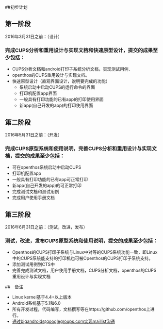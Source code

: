 ##初步计划

## 第一阶段
2016年3月31日之前：（设计）

### 完成CUPS分析和重用设计与实现文档和快速原型设计，提交的成果至少包括：
 - CUPS分析文档和android打印子系统分析文档，实现测试用例．
 - openthos的CUPS重用设计与实现文档。
 - 快速原型设计（直观界面设计，说明要完成的功能）
    - 系统启动中启动CUPS的运行命令的界面
    - 打印机配置app界面
    - 一般具有打印功能的已有app的打印使用界面
    - 新app(自己开发的app)的打印使用界面

## 第二阶段    
2016年5月31日之前：（开发）

### 完成CUPS原型系统和使用说明，完善CUPS分析和重用设计与实现文档，提交的成果至少包括：
 - 可在openthos系统启动中启动CUPS
 - 打印机配置app
 - 一般具有打印功能的已有app可正常打印
 - 新app(自己开发的app)的可正常打印
 - 完成测试文档和测试用例
 - 完成用户使用手册文档    
 
## 第三阶段     
2016年6月31日之前：（测试，改进，发布）

### 测试，改进，发布CUPS原型系统和使用说明，提交的成果至少包括：
 - Openthos的CUPS打印子系统与Linux中对等的CUPS系统功能一致，即Linux中的CUPS系统能支持的打印机也可被Openthos的CUPS打印子系统支持。
 - 添加测试用例到CTS中
 - 完善完成测试文档，用户使用手册文档，CUPS分析文档，openthos的CUPS重用设计与实现文档
 
##　备注
- Linux kernel基于4.4+以上版本
- Android系统基于5.1和6.0
- 所有开发过程，代码编写，文档撰写等在https://github.com/openthos上进行。
- 通过bigandroid@googlegroups.com实现maillist沟通
